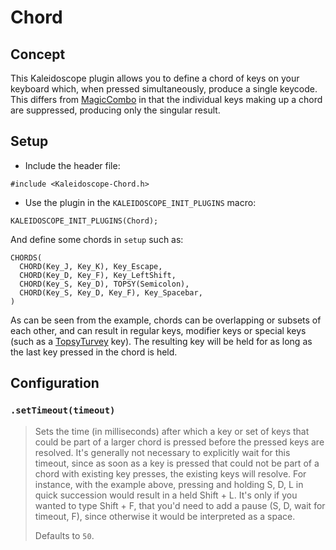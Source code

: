 # Chord

## Concept

This Kaleidoscope plugin allows you to define a chord of keys on your keyboard
which, when pressed simultaneously, produce a single keycode. This differs from
[MagicCombo](https://github.com/keyboardio/Kaleidoscope/tree/master/plugins/Kaleidoscope-MagicCombo)
in that the individual keys making up a chord are suppressed, producing only
the singular result.


## Setup

- Include the header file:
```
#include <Kaleidoscope-Chord.h>
```
- Use the plugin in the `KALEIDOSCOPE_INIT_PLUGINS` macro:
```
KALEIDOSCOPE_INIT_PLUGINS(Chord);
```

And define some chords in `setup` such as:

```
CHORDS(
  CHORD(Key_J, Key_K), Key_Escape,
  CHORD(Key_D, Key_F), Key_LeftShift,
  CHORD(Key_S, Key_D), TOPSY(Semicolon),
  CHORD(Key_S, Key_D, Key_F), Key_Spacebar,
)
```

As can be seen from the example, chords can be overlapping or subsets of each
other, and can result in regular keys, modifier keys or special keys (such as a
[TopsyTurvey](https://github.com/keyboardio/Kaleidoscope/tree/master/plugins/Kaleidoscope-TopsyTurvy)
key). The resulting key will be held for as long as the last key pressed in the
chord is held.

## Configuration

### `.setTimeout(timeout)`

> Sets the time (in milliseconds) after which a key or set of keys that could be
> part of a larger chord is pressed before the pressed keys are resolved. It's
> generally not necessary to explicitly wait for this timeout, since as soon as
> a key is pressed that could not be part of a chord with existing key presses,
> the existing keys will resolve. For instance, with the example above, pressing
> and holding S, D, L in quick succession would result in a held Shift + L. It's
> only if you wanted to type Shift + F, that you'd need to add a pause (S, D,
> wait for timeout, F), since otherwise it would be interpreted as a space.
>
> Defaults to `50`.
